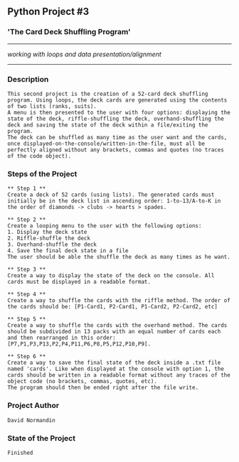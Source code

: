 ## **Python Project #3**
### 'The Card Deck Shuffling Program' ###
***
*working with  loops and data presentation/alignment*
***

### Description ###
    This second project is the creation of a 52-card deck shuffling program. Using loops, the deck cards are generated using the contents of two lists (ranks, suits). 
    A menu is then presented to the user with four options: displaying the state of the deck, riffle-shuffling the deck, overhand-shuffling the deck and saving the state of the deck within a file/exiting the program. 
    The deck can be shuffled as many time as the user want and the cards, once displayed-on-the-console/written-in-the-file, must all be perfectly aligned without any brackets, commas and quotes (no traces of the code object).

### Steps of the Project ###
    
    ** Step 1 **
    Create a deck of 52 cards (using lists). The generated cards must initially be in the deck list in ascending order: 1-to-13/A-to-K in the order of diamonds -> clubs -> hearts > spades.

    ** Step 2 **
    Create a looping menu to the user with the following options: 
    1. Display the deck state
    2. Riffle-shuffle the deck
    3. Overhand-shuffle the deck
    4. Save the final deck state in a file
    The user should be able the shuffle the deck as many times as he want.

    ** Step 3 **
    Create a way to display the state of the deck on the console. All cards must be displayed in a readable format.

    ** Step 4 **
    Create a way to shuffle the cards with the riffle method. The order of the cards should be: [P1-Card1, P2-Card1, P1-Card2, P2-Card2, etc]

    ** Step 5 **
    Create a way to shuffle the cards with the overhand method. The cards should be subdivided in 13 packs with an equal number of cards each and then rearranged in this order: [P7,P1,P3,P13,P2,P4,P11,P6,P8,P5,P12,P10,P9].

    ** Step 6 **
    Create a way to save the final state of the deck inside a .txt file named 'cards'. Like when displayed at the console with option 1, the cards should be written in a readable format without any traces of the object code (no brackets, commas, quotes, etc). 
    The program should then be ended right after the file write.

### Project Author ###
    David Normandin

### State of the Project ###
    Finished